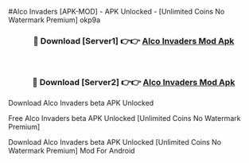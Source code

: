 #Alco Invaders [APK-MOD] - APK Unlocked - [Unlimited Coins No Watermark Premium] okp9a



<div align="center">

<h3>🔴 Download [Server1] 👉👉 <a href="https://momento.my/?title=Alco_Invaders">Alco Invaders Mod Apk</a></h3><br>

<h3>🔴 Download [Server2] 👉👉 <a href="https://momento.my/?title=Alco_Invaders">Alco Invaders Mod Apk</a></h3>
</div>



Download Alco Invaders beta APK Unlocked

Free Alco Invaders beta APK Unlocked [Unlimited Coins No Watermark Premium]

Download Alco Invaders beta APK Unlocked [Unlimited Coins No Watermark Premium] Mod For Android
